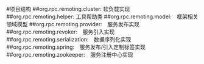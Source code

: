 #项目结构
##org.rpc.remoting.cluster: 软负载实现
##org.rpc.remoting.helper: 工具帮助类
##org.rpc.remoting.model:　框架相关领域模型
##org.rpc.remoting.provider:　服务发布实现
##org.rpc.remoting.revoker:　服务引入实现
##org.rpc.remoting.serialization:　数据序列化实现
##org.rpc.remoting.spring:　服务发布/引入定制标签实现
##org.rpc.remoting.zookeeper:　服务注册中心实现
